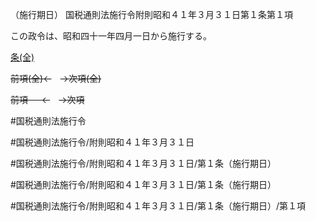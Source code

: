 （施行期日）
国税通則法施行令附則昭和４１年３月３１日第１条第１項

この政令は、昭和四十一年四月一日から施行する。

[条(全)](国税通則法施行＿令附則昭和４１年３月３１日第１条_.md)

~~前項(全)←~~　~~→次項(全)~~

~~前項 　 ←~~　~~→次項~~



#国税通則法施行令

#国税通則法施行令/附則昭和４１年３月３１日

#国税通則法施行令/附則昭和４１年３月３１日/第１条（施行期日）

#国税通則法施行令/附則昭和４１年３月３１日/第１条（施行期日）

#国税通則法施行令/附則昭和４１年３月３１日/第１条（施行期日）/第１項

